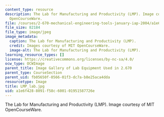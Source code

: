```yaml
---
content_type: resource
description: The Lab for Manufacturing and Productivity (LMP). Image courtesy of MIT
  OpenCourseWare.
file: /courses/2-670-mechanical-engineering-tools-january-iap-2004/a1e6f4288091f58c600101951587726e_LMP_lab.jpg
file_size: 82184
file_type: image/jpeg
image_metadata:
  caption: The Lab for Manufacturing and Productivity (LMP).
  credit: Images courtesy of MIT OpenCourseWare.
  image-alt: The Lab for Manufacturing and Productivity (LMP).
learning_resource_types: []
license: https://creativecommons.org/licenses/by-nc-sa/4.0/
ocw_type: OCWImage
parent_title: Image Gallery of Lab Equipment Used in 2.670
parent_type: CourseSection
parent_uid: fb05650f-0566-01f3-dc7a-b8e25aca4dda
resourcetype: Image
title: LMP_lab.jpg
uid: a1e6f428-8091-f58c-6001-01951587726e
---
```

The Lab for Manufacturing and Productivity (LMP). Image courtesy of MIT OpenCourseWare.